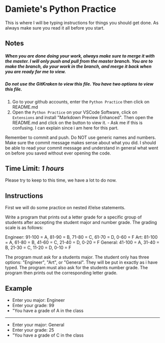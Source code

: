 # Damiete's Python Practice

This is where I will be typing instructions for things you should get done. As always make sure you read it
all before you start.

## Notes

##### When you are done doing your work, always make sure to merge it with the master. I will only push and pull from the master branch. You are to make the branch, do your work in the branch, and merge it back when you are ready for me to view.

##### Do not use the GitKraken to view this file. You have two options to view this file.

1. Go to your github accounts, enter the `Python Practice` then click on README.md
2. Open the `Python Practice` on your VSCode Software, click on `Extensions` and install "Markdown Preview Enhanced". Then open the README.md and click on the button to view it. - Ask me if this is confusing. I can explain since i am here for this part.

Remember to commit and push. Do NOT use generic names and numbers. Make sure the commit message makes sense about what you did. I should be able to read your commit message and understand in general what went on before you saved without ever opening the code.

## Time Limit: _1 hours_

Please try to keep to this time, we have a lot to do now.

## Instructions

First we will do some practice on nested if/else statements.

Write a program that prints out a letter grade for a specific group of students after accepting the student major and number grade. The grading scale is as follows:

Engineer: 91-100 = A, 81-90 = B, 71-80 = C, 61-70 = D, 0-60 = F
Art: 81-100 = A, 61-80 = B, 41-60 = C, 21-40 = D, 0-20 = F
General: 41-100 = A, 31-40 = B, 21-30 = C, 11-20 = D, 0-10 = F

The program must ask for a students major. The student only has three options: "Engineer", "Art", or "General". They will be put in exactly as i have typed.
The program must also ask for the students number grade.
The program then prints out the corresponding letter grade.

## Example

- Enter you major: Engineer
- Enter your grade: 99
- "You have a grade of A in the class

---

- Enter your major: General
- Enter your grade: 25
- "You have a grade of C in the class

